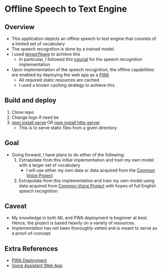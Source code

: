 # Offline Speech to Text Engine

## Overview
* This application depicts an offline speech to text engine that consists of a limited set of vocabulary 
* The speech recognition is done by a trained model.
* I used [tensorflowjs](https://www.tensorflow.org/js/) to achieve this
    * In particular, I followed this [tutorial](https://codelabs.developers.google.com/codelabs/tensorflowjs-audio-codelab/index.html) for the speech recognition implementation 
* Upon implementation of the speech recognition, the offline capabilities are enabled by deploying the web app as a [PWA](https://web.dev/what-are-pwas/)
    * All required static resources are cached
    * I used a known caching strategy to achieve this. 

## Build and deploy
1. Clone repo 
2. Change logo if need be
3. [npm install serve](https://www.npmjs.com/package/serve) OR [npm install http-server](https://www.npmjs.com/package/http-server)
    * This is to serve static files from a given directory 

## Goal 
* Going forward, I have plans to do either of the following: 
    1. Extrapolate from this initial implementation and train my own model with a larger set of vocabulary
        * I will use either my own data or data acquired from the [Common Voice Project](https://commonvoice.mozilla.org/en)
    2. Extrapolate from this implementation and train my own model using data acquired from [Common Voice Project](https://commonvoice.mozilla.org/en) with hopes of full English speech recognition
    
## Caveat 
* My knowledge in both ML and PWA deployment is beginner at best. Hence, the project is based heavily on a variety of resources. 
* Implementation has not been thoroughly vetted and is meant to serve as a proof-of-concept

## Extra References
* [PWA Deployment](https://www.youtube.com/watch?v=E8BeSSdIUW4)
* [Voice Assistant Web App](https://www.youtube.com/watch?v=M23QOGHymQ4&t=2157s)
